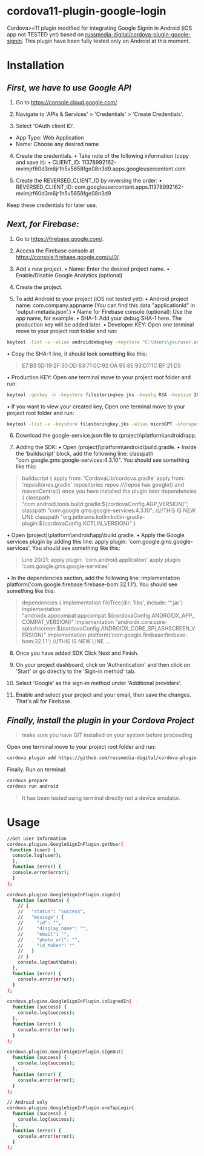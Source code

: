 # cordova11-plugin-google-login

Cordova>=11 plugin modified for integrating Google Signin in Android (iOS app not TESTED yet) based on [russmedia-digital/cordova-plugin-google-signin](https://github.com/russmedia-digital/cordova-plugin-google-signin/tree/main). This plugin have been fully tested only on Android at this moment.

# Installation

## _First, we have to use Google API_
1.	Go to https://console.cloud.google.com/.

2.	Navigate to 'APIs & Services' > 'Credentials' > 'Create Credentials'.

3.	Select 'OAuth client ID'.

- App Type: Web Application
- Name: Choose any desired name

4.	Create the credentials.
•	Take note of the following information (copy and save it):
•	CLIENT_ID: 11378992162-mvimjrf60d3m6jr1h5v5658fge08n3d9.apps.googleusercontent.com

5.	Create the REVERSED_CLIENT_ID by reversing the order:
•	REVERSED_CLIENT_ID: com.googleusercontent.apps.11378992162-mvimjrf60d3m6jr1h5v5658fge08n3d9

Keep these credentials for later use.
## _Next, for Firebase:_
1.	Go to https://firebase.google.com/.

2.	Access the Firebase console at https://console.firebase.google.com/u/0/.

3.	Add a new project.
•	Name: Enter the desired project name.
•	Enable/Disable Google Analytics (optional)

4.	Create the project.

5.	To add Android to your project (iOS not tested yet):
•	Android project name: com.company.appname (You can find this data "applicationId" in 'output-metada.json'.)
•	Name for Firebase console (optional): Use the app name, for example.
•	SHA-1: Add your debug SHA-1 here. The production key will be added later.
•	Developer KEY: Open one terminal move to your project root folder and run: 

```sh
keytool -list -v -alias androiddebugkey -keystore "C:\Users\youruser.android\debug.keystore" -storepass android -keypass android
```
•	Copy the SHA-1 line, it should look something like this: 

>E7:B3:5D:19:2F:30:DD:63:71:0C:92:OA:95:8E:93:D7:1C:BF:21:D5

•	Production KEY: Open one terminal move to your project root folder and run: 

```sh
keytool -genkey -v -keystore filestoringkey.jks -keyalg RSA -keysize 2048 -validity 10000 -alias appname -storepass yourpassword
```


•	If you want to view your created key, Open one terminal move to your project root folder and run: 

```sh
keytool -list -v -keystore filestoringkey.jks -alias microGPT -storepass yourpassword
```

6.	Download the google-service.json file to (project)\platform\android\app.

7.	Adding the SDK:
•	Open (project)\platform\android\build.gradle.
•	Inside the 'buildscript' block, add the following line: classpath "com.google.gms:google-services:4.3.10". You should see something like this:
>buildscript {
    apply from: 'CordovaLib/cordova.gradle'
    apply from: 'repositories.gradle'
    repositories repos ///repos has google() and mavenCentral() once you have installed the plugin later
    dependencies {
        classpath "com.android.tools.build:gradle:${cordovaConfig.AGP_VERSION}";
        classpath "com.google.gms:google-services:4.3.10"; ////THIS IS NEW LINE
        classpath "org.jetbrains.kotlin:kotlin-gradle-plugin:${cordovaConfig.KOTLIN_VERSION}"
    }


•	Open (project)\platform\android\app\build.gradle.
•	Apply the Google services plugin by adding this line: apply plugin: 'com.google.gms.google-services', You should see something like this:

>Line 20/21:
>apply plugin: 'com.android.application'
>apply plugin: 'com.google.gms.google-services'

•	In the dependencies section, add the following line: implementation platform('com.google.firebase:firebase-bom:32.1.1'). You should see something like this:

>dependencies {
    implementation fileTree(dir: 'libs', include: '*.jar')
    implementation "androidx.appcompat:appcompat:${cordovaConfig.ANDROIDX_APP_COMPAT_VERSION}"
    implementation "androidx.core:core-splashscreen:${cordovaConfig.ANDROIDX_CORE_SPLASHSCREEN_VERSION}"
    implementation platform('com.google.firebase:firebase-bom:32.1.1') ///THIS IS NEW LINE
    ...

8.	Once you have added SDK Click Next and Finish.

9.	On your project dashboard, click on 'Authentication' and then click on 'Start' or go directly to the 'Sign-in method' tab.

10.	Select 'Google' as the sign-in method under 'Additional providers'.

11.	Enable and select your project and your email, then save the changes.
That's all for Firebase.
## _Finally, install the plugin in your Cordova Project_
> make sure you have GIT installed on your system before proceeding



Open one terminal move to your project root folder and run:

```sh
cordova plugin add https://github.com/russmedia-digital/cordova-plugin-google-signin --save --variable REVERSED_CLIENT_ID=myreversedclientid --variable CLIENT_ID=yourclientid
```

Finally. Run on terminal:

```sh
cordova prepare
cordova run android
```

> It has been tested using terminal directly not a device emulator.

# Usage
```sh
//Get user Information
cordova.plugins.GoogleSignInPlugin.getUser(
 function (user) {
  console.log(user);
  },
  function (error) {
  console.error(error);
  }
);

cordova.plugins.GoogleSignInPlugin.signIn(
  function (authData) {
    // {
    //   "status": "success",
    //   "message": {
    //     "id": "",
    //     "display_name": "",
    //     "email": "",
    //     "photo_url": "",
    //     "id_token": ""
    //   }
    // }
    console.log(authData);
  },
  function (error) {
    console.error(error);
  }
);

cordova.plugins.GoogleSignInPlugin.isSignedIn(
  function (success) {
    console.log(success);
  },
  function (error) {
    console.error(error);
  }
);

cordova.plugins.GoogleSignInPlugin.signOut(
  function (success) {
    console.log(success);
  },
  function (error) {
    console.error(error);
  }
);

// Android only
cordova.plugins.GoogleSignInPlugin.oneTapLogin(
  function (success) {
    console.log(success);
  },
  function (error) {
    console.error(error);
  }
);
```
